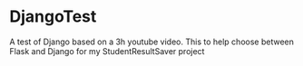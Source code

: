 # DjangoTest
A test of Django based on a 3h youtube video. This to help choose between Flask and Django for my StudentResultSaver project
